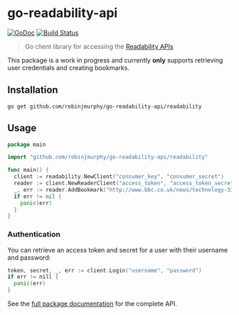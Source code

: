# go-readability-api

[![GoDoc](https://godoc.org/github.com/robinjmurphy/go-readability-api/readability?status.svg)](https://godoc.org/github.com/robinjmurphy/go-readability-api/readability) [![Build Status](https://travis-ci.org/robinjmurphy/go-readability-api.svg)](https://travis-ci.org/robinjmurphy/go-readability-api)

> Go client library for accessing the [Readability APIs](https://readability.com/developers/api)

This package is a work in progress and currently **only** supports retrieving user credentials and creating bookmarks.

## Installation

```
go get github.com/robinjmurphy/go-readability-api/readability
```

## Usage

```go
package main

import "github.com/robinjmurphy/go-readability-api/readability"

func main() {
  client := readability.NewClient("consumer_key", "consumer_secret")
  reader := client.NewReaderClient("access_token", "access_token_secret")
  _, err := reader.AddBookmark("http://www.bbc.co.uk/news/technology-33228149")
  if err != nil {
    panic(err)
  }
}
```

### Authentication

You can retrieve an access token and secret for a user with their username and password:

```go
token, secret, _, err := client.Login("username", "password")
if err != nill {
  panic(err)
}

```

See the [full package documentation](https://godoc.org/github.com/robinjmurphy/go-readability-api/readability) for the complete API.
